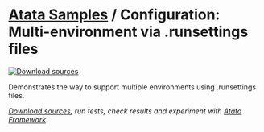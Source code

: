# [Atata Samples](https://github.com/atata-framework/atata-samples) / Configuration: Multi-environment via .runsettings files

[![Download sources](https://img.shields.io/badge/Download-sources-brightgreen.svg)](https://github.com/atata-framework/atata-samples/raw/main/_archives/Configuration.MultiEnvViaRunSettings.zip)

Demonstrates the way to support multiple environments using .runsettings files.

*[Download sources](https://github.com/atata-framework/atata-samples/raw/main/_archives/Configuration.MultiEnvViaRunSettings.zip), run tests, check results and experiment with [Atata Framework](https://atata.io).*
